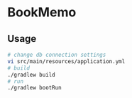 # BookMemo

## Usage

```sh
# change db connection settings
vi src/main/resources/application.yml
# build
./gradlew build
# run
./gradlew bootRun
```